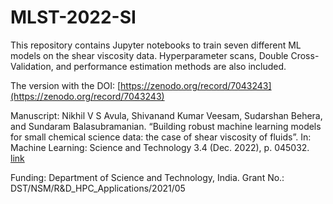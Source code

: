 # MLST-2022-SI
This repository contains Jupyter notebooks to train seven different ML models on the shear viscosity data. Hyperparameter scans, Double Cross-Validation, and performance estimation methods are also included.

The version with the DOI: [https://zenodo.org/record/7043243](https://zenodo.org/record/7043243)

Manuscript: Nikhil V S Avula, Shivanand Kumar Veesam, Sudarshan Behera, and Sundaram Balasubramanian. “Building robust machine learning models for small chemical science data: the case of shear viscosity of fluids”. In: Machine Learning: Science and Technology 3.4 (Dec. 2022), p. 045032. [link](https://doi.org/10.1088/2632-2153/acac01)

Funding: Department of Science and Technology, India. Grant No.: DST/NSM/R&D_HPC_Applications/2021/05 
